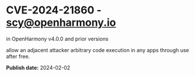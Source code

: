 # CVE-2024-21860 - scy@openharmony.io


in OpenHarmony v4.0.0 and prior versions

allow an adjacent attacker arbitrary code execution in any apps through use after free.

**Publish date:** 2024-02-02
